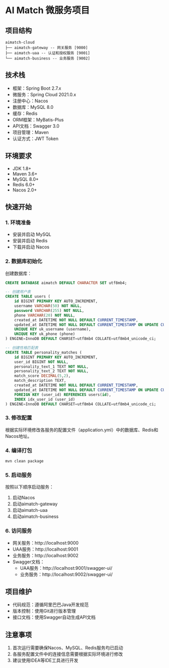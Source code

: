  # AI Match 微服务项目

## 项目结构
```
aimatch-cloud
├── aimatch-gateway -- 网关服务 [9000]
├── aimatch-uaa -- 认证和授权服务 [9001]
└── aimatch-business -- 业务服务 [9002]
```

## 技术栈
- 框架：Spring Boot 2.7.x
- 微服务：Spring Cloud 2021.0.x
- 注册中心：Nacos
- 数据库：MySQL 8.0
- 缓存：Redis
- ORM框架：MyBatis-Plus
- API文档：Swagger 3.0
- 项目管理：Maven
- 认证方式：JWT Token

## 环境要求
- JDK 1.8+
- Maven 3.6+
- MySQL 8.0+
- Redis 6.0+
- Nacos 2.0+

## 快速开始

### 1. 环境准备
- 安装并启动 MySQL
- 安装并启动 Redis
- 下载并启动 Nacos

### 2. 数据库初始化
创建数据库：
```sql
CREATE DATABASE aimatch DEFAULT CHARACTER SET utf8mb4;

-- 创建用户表
CREATE TABLE users (
    id BIGINT PRIMARY KEY AUTO_INCREMENT,
    username VARCHAR(50) NOT NULL,
    password VARCHAR(255) NOT NULL,
    phone VARCHAR(20) NOT NULL,
    created_at DATETIME NOT NULL DEFAULT CURRENT_TIMESTAMP,
    updated_at DATETIME NOT NULL DEFAULT CURRENT_TIMESTAMP ON UPDATE CURRENT_TIMESTAMP,
    UNIQUE KEY uk_username (username),
    UNIQUE KEY uk_phone (phone)
) ENGINE=InnoDB DEFAULT CHARSET=utf8mb4 COLLATE=utf8mb4_unicode_ci;

-- 创建性格匹配表
CREATE TABLE personality_matches (
    id BIGINT PRIMARY KEY AUTO_INCREMENT,
    user_id BIGINT NOT NULL,
    personality_text_1 TEXT NOT NULL,
    personality_text_2 TEXT NOT NULL,
    match_score DECIMAL(5,2),
    match_description TEXT,
    created_at DATETIME NOT NULL DEFAULT CURRENT_TIMESTAMP,
    updated_at DATETIME NOT NULL DEFAULT CURRENT_TIMESTAMP ON UPDATE CURRENT_TIMESTAMP,
    FOREIGN KEY (user_id) REFERENCES users(id),
    INDEX idx_user_id (user_id)
) ENGINE=InnoDB DEFAULT CHARSET=utf8mb4 COLLATE=utf8mb4_unicode_ci;

```

### 3. 修改配置
根据实际环境修改各服务的配置文件（application.yml）中的数据库、Redis和Nacos地址。

### 4. 编译打包
```bash
mvn clean package
```

### 5. 启动服务
按照以下顺序启动服务：
1. 启动Nacos
2. 启动aimatch-gateway
3. 启动aimatch-uaa
4. 启动aimatch-business

### 6. 访问服务
- 网关服务：http://localhost:9000
- UAA服务：http://localhost:9001
- 业务服务：http://localhost:9002
- Swagger文档：
  - UAA服务：http://localhost:9001/swagger-ui/
  - 业务服务：http://localhost:9002/swagger-ui/

## 项目维护
- 代码规范：遵循阿里巴巴Java开发规范
- 版本控制：使用Git进行版本管理
- 接口文档：使用Swagger自动生成API文档

## 注意事项
1. 首次运行需要确保Nacos、MySQL、Redis服务均已启动
2. 各服务配置文件中的连接信息需要根据实际环境进行修改
3. 建议使用IDEA等IDE工具进行开发